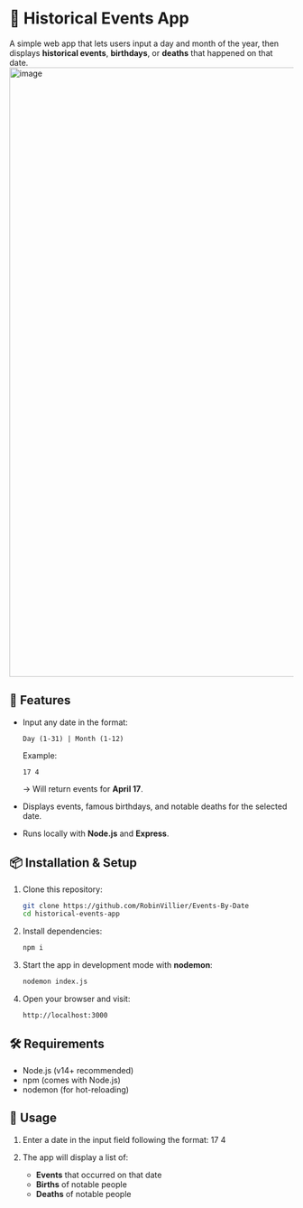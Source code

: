 # 📅 Historical Events App

A simple web app that lets users input a day and month of the year, then displays **historical events**, **birthdays**, or **deaths** that happened on that date.
<img width="1920" height="1080" alt="image" src="https://github.com/user-attachments/assets/f5a2c1f6-3bd9-4923-aa56-dd006f036ac3" />

## 🚀 Features

* Input any date in the format:
  ```
  Day (1-31) | Month (1-12)
  ```

  Example:
  ```
  17 4
  ```

  → Will return events for **April 17**.
* Displays events, famous birthdays, and notable deaths for the selected date.
* Runs locally with **Node.js** and **Express**.

## 📦 Installation & Setup

1. Clone this repository:
   ```bash
   git clone https://github.com/RobinVillier/Events-By-Date
   cd historical-events-app
   ```

2. Install dependencies:
   ```bash
   npm i
   ```

3. Start the app in development mode with **nodemon**:
   ```bash
   nodemon index.js
   ```

4. Open your browser and visit:
   ```
   http://localhost:3000
   ```

## 🛠 Requirements

* Node.js (v14+ recommended)
* npm (comes with Node.js)
* nodemon (for hot-reloading)

## 📖 Usage

1. Enter a date in the input field following the format:
   17 4

2. The app will display a list of:
   * **Events** that occurred on that date
   * **Births** of notable people
   * **Deaths** of notable people
